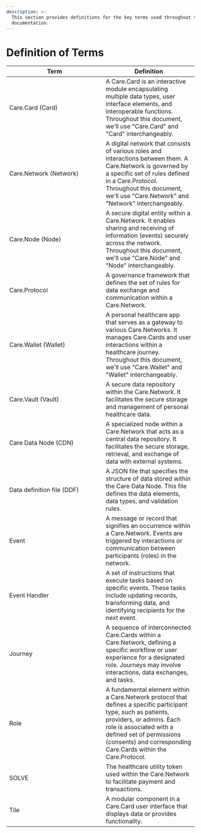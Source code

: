 ```yaml
---
description: >-
  This section provides definitions for the key terms used throughout this
  documentation.
---
```


# Definition of Terms



<table><thead><tr><th width="242">Term</th><th>Definition</th></tr></thead><tbody><tr><td>Care.Card (Card)</td><td>A Care.Card is an interactive module encapsulating multiple data types, user interface elements, and interoperable functions. Throughout this document, we'll use "Care.Card" and "Card" interchangeably.</td></tr><tr><td>Care.Network (Network)</td><td>A digital network that consists of various roles and interactions between them. A Care.Network is governed by a specific set of rules defined in a Care.Protocol. Throughout this document, we'll use "Care.Network" and "Network" interchangeably.</td></tr><tr><td>Care.Node (Node)</td><td>A secure digital entity within a Care.Network. It enables sharing and receiving of information (events) securely across the network. Throughout this document, we'll use "Care.Node" and "Node" interchangeably.</td></tr><tr><td>Care.Protocol</td><td>A governance framework that defines the set of rules for data exchange and communication within a Care.Network.</td></tr><tr><td>Care.Wallet (Wallet)</td><td>A personal healthcare app that serves as a gateway to various Care.Networks. It manages Care.Cards and user interactions within a healthcare journey. Throughout this document, we'll use "Care.Wallet" and "Wallet" interchangeably.</td></tr><tr><td>Care.Vault (Vault)</td><td>A secure data repository within the Care.Network. It facilitates the secure storage and management of personal healthcare data.</td></tr><tr><td>Care Data Node (CDN)</td><td>A specialized node within a Care.Network that acts as a central data repository. It facilitates the secure storage, retrieval, and exchange of data with external systems.</td></tr><tr><td>Data definition file (DDF)</td><td>A JSON file that specifies the structure of data stored within the Care Data Node. This file defines the data elements, data types, and validation rules.</td></tr><tr><td>Event</td><td>A message or record that signifies an occurrence within a Care.Network. Events are triggered by interactions or communication between participants (roles) in the network.</td></tr><tr><td>Event Handler</td><td>A set of instructions that execute tasks based on specific events. These tasks include updating records, transforming data, and identifying recipients for the next event.</td></tr><tr><td>Journey</td><td>A sequence of interconnected Care.Cards within a Care.Network, defining a specific workflow or user experience for a designated role. Journeys may involve interactions, data exchanges, and tasks.</td></tr><tr><td>Role</td><td>A fundamental element within a Care.Network protocol that defines a specific participant type, such as patients, providers, or admins. Each role is associated with a defined set of permissions (consents) and corresponding Care.Cards within the Care.Protocol.</td></tr><tr><td>SOLVE</td><td>The healthcare utility token used within the Care.Network to facilitate payment and transactions.</td></tr><tr><td>Tile</td><td>A modular component in a Care.Card user interface that displays data or provides functionality.</td></tr></tbody></table>


